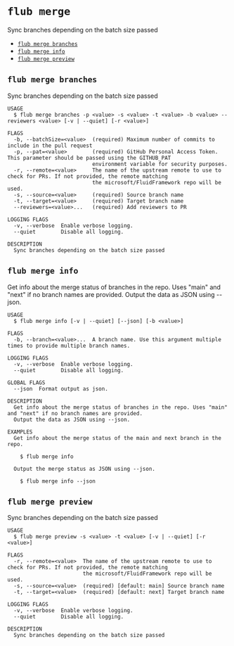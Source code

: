 `flub merge`
============

Sync branches depending on the batch size passed

* [`flub merge branches`](#flub-merge-branches)
* [`flub merge info`](#flub-merge-info)
* [`flub merge preview`](#flub-merge-preview)

## `flub merge branches`

Sync branches depending on the batch size passed

```
USAGE
  $ flub merge branches -p <value> -s <value> -t <value> -b <value> --reviewers <value> [-v | --quiet] [-r <value>]

FLAGS
  -b, --batchSize=<value>  (required) Maximum number of commits to include in the pull request
  -p, --pat=<value>        (required) GitHub Personal Access Token. This parameter should be passed using the GITHUB_PAT
                           environment variable for security purposes.
  -r, --remote=<value>     The name of the upstream remote to use to check for PRs. If not provided, the remote matching
                           the microsoft/FluidFramework repo will be used.
  -s, --source=<value>     (required) Source branch name
  -t, --target=<value>     (required) Target branch name
  --reviewers=<value>...   (required) Add reviewers to PR

LOGGING FLAGS
  -v, --verbose  Enable verbose logging.
  --quiet        Disable all logging.

DESCRIPTION
  Sync branches depending on the batch size passed
```

## `flub merge info`

Get info about the merge status of branches in the repo. Uses "main" and "next" if no branch names are provided. Output the data as JSON using --json.

```
USAGE
  $ flub merge info [-v | --quiet] [--json] [-b <value>]

FLAGS
  -b, --branch=<value>...  A branch name. Use this argument multiple times to provide multiple branch names.

LOGGING FLAGS
  -v, --verbose  Enable verbose logging.
  --quiet        Disable all logging.

GLOBAL FLAGS
  --json  Format output as json.

DESCRIPTION
  Get info about the merge status of branches in the repo. Uses "main" and "next" if no branch names are provided.
  Output the data as JSON using --json.

EXAMPLES
  Get info about the merge status of the main and next branch in the repo.

    $ flub merge info

  Output the merge status as JSON using --json.

    $ flub merge info --json
```

## `flub merge preview`

Sync branches depending on the batch size passed

```
USAGE
  $ flub merge preview -s <value> -t <value> [-v | --quiet] [-r <value>]

FLAGS
  -r, --remote=<value>  The name of the upstream remote to use to check for PRs. If not provided, the remote matching
                        the microsoft/FluidFramework repo will be used.
  -s, --source=<value>  (required) [default: main] Source branch name
  -t, --target=<value>  (required) [default: next] Target branch name

LOGGING FLAGS
  -v, --verbose  Enable verbose logging.
  --quiet        Disable all logging.

DESCRIPTION
  Sync branches depending on the batch size passed
```

